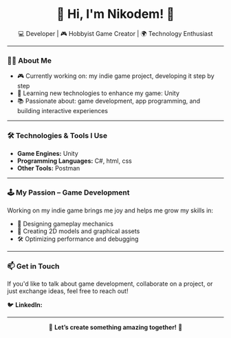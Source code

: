 <h1 align="center">🌟 Hi, I'm Nikodem! 🌟</h1>

<p align="center">
💻 Developer | 🎮 Hobbyist Game Creator | 🌍 Technology Enthusiast  
</p>

---

### 👨‍💻 About Me
- 🎮 Currently working on: my indie game project, developing it step by step  
- 🌱 Learning new technologies to enhance my game: Unity
- 📚 Passionate about: game development, app programming, and building interactive experiences  

---

### 🛠 Technologies & Tools I Use
- **Game Engines:** Unity
- **Programming Languages:** C#, html, css
- **Other Tools:** Postman

---

### 🕹 My Passion – Game Development  
Working on my indie game brings me joy and helps me grow my skills in:  
- 👾 Designing gameplay mechanics  
- 🎨 Creating 2D models and graphical assets  
- 🛠 Optimizing performance and debugging  

---

### 📫 Get in Touch  
If you'd like to talk about game development, collaborate on a project, or just exchange ideas, feel free to reach out!  

<p>
  🐦 <strong>LinkedIn:</strong> <a href="[https://twitter.com/your-twitter](https://www.linkedin.com/in/nikodem-grze%C5%9Bkowiak-85b55427a/)" target="_blank"></a>
</p>

---

<p align="center">
  🚀 <strong>Let’s create something amazing together!</strong> 🚀
</p>
